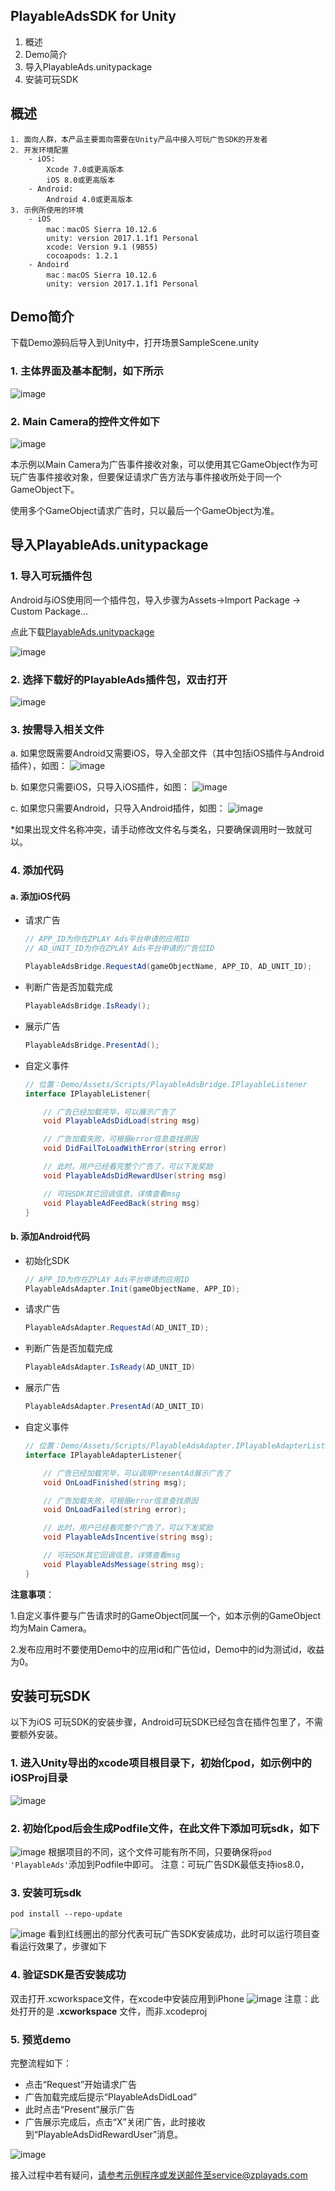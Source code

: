 
## PlayableAdsSDK for Unity
  1. 概述
  2. Demo简介
  3. 导入PlayableAds.unitypackage
  4. 安装可玩SDK

## 概述
    1. 面向人群，本产品主要面向需要在Unity产品中接入可玩广告SDK的开发者
    2. 开发环境配置
        - iOS:
            Xcode 7.0或更高版本
            iOS 8.0或更高版本
        - Android:
            Android 4.0或更高版本
    3. 示例所使用的环境
        - iOS
            mac：macOS Sierra 10.12.6
            unity: version 2017.1.1f1 Personal
            xcode: Version 9.1 (9B55)
            cocoapods: 1.2.1
        - Andoird
            mac：macOS Sierra 10.12.6
            unity: version 2017.1.1f1 Personal

## Demo简介
下载Demo源码后导入到Unity中，打开场景SampleScene.unity

### 1. 主体界面及基本配制，如下所示
![image](/images/image01.png)
### 2. Main Camera的控件文件如下
![image](/images/image02.png)

本示例以Main Camera为广告事件接收对象，可以使用其它GameObject作为可玩广告事件接收对象，但要保证请求广告方法与事件接收所处于同一个GameObject下。

使用多个GameObject请求广告时，只以最后一个GameObject为准。

## 导入PlayableAds.unitypackage

### 1. 导入可玩插件包
Android与iOS使用同一个插件包，导入步骤为Assets->Import Package -> Custom Package...

点此下载[PlayableAds.unitypackage](/PlayableAds.unitypackage)

![image](/images/image03.png)

### 2. 选择下载好的PlayableAds插件包，双击打开
![image](/images/image04.png)

### 3. 按需导入相关文件
a. 如果您既需要Android又需要iOS，导入全部文件（其中包括iOS插件与Android插件），如图：
![image](/images/image05.png)

b. 如果您只需要iOS，只导入iOS插件，如图：
![image](/images/image20.png)

c. 如果您只需要Android，只导入Android插件，如图：
![image](/images/image21.png)

*如果出现文件名称冲突，请手动修改文件名与类名，只要确保调用时一致就可以。

### 4. 添加代码
#### a. 添加iOS代码
 - 请求广告
    ``` c#
    // APP_ID为你在ZPLAY Ads平台申请的应用ID
    // AD_UNIT_ID为你在ZPLAY Ads平台申请的广告位ID

    PlayableAdsBridge.RequestAd(gameObjectName, APP_ID, AD_UNIT_ID);
    ```
 - 判断广告是否加载完成
    ``` c#
    PlayableAdsBridge.IsReady();
    ```
 - 展示广告
    ``` c#
    PlayableAdsBridge.PresentAd();
    ```
 - 自定义事件
    ```c#
    // 位置：Demo/Assets/Scripts/PlayableAdsBridge.IPlayableListener
    interface IPlayableListener{

        // 广告已经加载完毕，可以展示广告了
        void PlayableAdsDidLoad(string msg)

        // 广告加载失败，可根据error信息查找原因
        void DidFailToLoadWithError(string error)

        // 此时，用户已经看完整个广告了，可以下发奖励
        void PlayableAdsDidRewardUser(string msg)

        // 可玩SDK其它回调信息，详情查看msg
        void PlayableAdFeedBack(string msg)
    }
    ```

#### b. 添加Android代码
 - 初始化SDK
    ``` c#
    // APP_ID为你在ZPLAY Ads平台申请的应用ID
    PlayableAdsAdapter.Init(gameObjectName, APP_ID);
    ```
 - 请求广告
    ``` c#
    PlayableAdsAdapter.RequestAd(AD_UNIT_ID);
    ```
 - 判断广告是否加载完成
    ``` c#
    PlayableAdsAdapter.IsReady(AD_UNIT_ID)
    ```
 - 展示广告
    ``` c#
    PlayableAdsAdapter.PresentAd(AD_UNIT_ID)
    ```
 - 自定义事件
    ``` c#
    // 位置：Demo/Assets/Scripts/PlayableAdsAdapter.IPlayableAdapterListener
    interface IPlayableAdapterListener{

        // 广告已经加载完毕，可以调用PresentAd展示广告了
        void OnLoadFinished(string msg);

        // 广告加载失败，可根据error信息查找原因
        void OnLoadFailed(string error);

        // 此时，用户已经看完整个广告了，可以下发奖励
        void PlayableAdsIncentive(string msg);

        // 可玩SDK其它回调信息，详情查看msg
        void PlayableAdsMessage(string msg);
    }
    ```
**注意事项**：

1.自定义事件要与广告请求时的GameObject同属一个，如本示例的GameObject均为Main Camera。

2.发布应用时不要使用Demo中的应用id和广告位id，Demo中的id为测试id，收益为0。

## 安装可玩SDK
以下为iOS 可玩SDK的安装步骤，Android可玩SDK已经包含在插件包里了，不需要额外安装。
### 1. 进入Unity导出的xcode项目根目录下，初始化pod，如示例中的iOSProj目录
![image](/images/image14.png)
### 2. 初始化pod后会生成Podfile文件，在此文件下添加可玩sdk，如下
![image](/images/image15.png)
根据项目的不同，这个文件可能有所不同，只要确保将```pod 'PlayableAds'```添加到Podfile中即可。
注意：可玩广告SDK最低支持ios8.0，

### 3. 安装可玩sdk
```
pod install --repo-update
```
![image](/images/image16.png)
看到红线圈出的部分代表可玩广告SDK安装成功，此时可以运行项目查看运行效果了，步骤如下
### 4. 验证SDK是否安装成功
双击打开.xcworkspace文件，在xcode中安装应用到iPhone
![image](/images/image17.png)
注意：此处打开的是 **.xcworkspace** 文件，而非.xcodeproj
### 5. 预览demo
完整流程如下：
* 点击“Request”开始请求广告
* 广告加载完成后提示“PlayableAdsDidLoad”
* 此时点击“Present”展示广告
* 广告展示完成后，点击“X”关闭广告，此时接收到“PlayableAdsDidRewardUser”消息。

![image](/images/image18.jpg)

接入过程中若有疑问，请参考示例程序或发送邮件至service@zplayads.com
